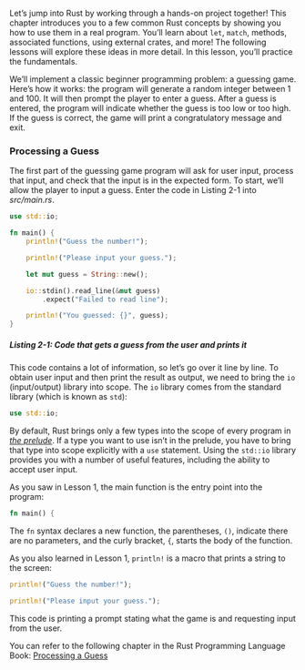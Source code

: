 Let’s jump into Rust by working through a hands-on project together! This chapter introduces you to a few common Rust concepts by showing you how to use them in a real program. You’ll learn about `let`, `match`, methods, associated functions, using external crates, and more! The following lessons will explore these ideas in more detail. In this lesson, you’ll practice the fundamentals.

We’ll implement a classic beginner programming problem: a guessing game. Here’s how it works: the program will generate a random integer between 1 and 100. It will then prompt the player to enter a guess. After a guess is entered, the program will indicate whether the guess is too low or too high. If the guess is correct, the game will print a congratulatory message and exit.

### Processing a Guess

The first part of the guessing game program will ask for user input, process that input, and check that the input is in the expected form. To start, we’ll allow the player to input a guess. Enter the code in Listing 2-1 into _src/main.rs_.

```rust
use std::io;

fn main() {
    println!("Guess the number!");

    println!("Please input your guess.");

    let mut guess = String::new();

    io::stdin().read_line(&mut guess)
        .expect("Failed to read line");

    println!("You guessed: {}", guess);
}
```

##### Listing 2-1: Code that gets a guess from the user and prints it

This code contains a lot of information, so let’s go over it line by line. To obtain user input and then print the result as output, we need to bring the `io` (input/output) library into scope. The `io` library comes from the standard library (which is known as `std`):

```rust
use std::io;
```

By default, Rust brings only a few types into the scope of every program in _[the prelude](https://doc.rust-lang.org/stable/std/prelude/index.html)_. If a type you want to use isn’t in the prelude, you have to bring that type into scope explicitly with a `use` statement. Using the `std::io` library provides you with a number of useful features, including the ability to accept user input.

As you saw in Lesson 1, the main function is the entry point into the program:

```rust
fn main() {
```

The `fn` syntax declares a new function, the parentheses, `()`, indicate there are no parameters, and the curly bracket, `{`, starts the body of the function.

As you also learned in Lesson 1, `println!` is a macro that prints a string to the screen:

```rust
println!("Guess the number!");

println!("Please input your guess.");
```

This code is printing a prompt stating what the game is and requesting input from the user.

You can refer to the following chapter in the Rust Programming Language Book: [Processing a Guess](https://doc.rust-lang.org/stable/book/ch02-00-guessing-game-tutorial.html#processing-a-guess)